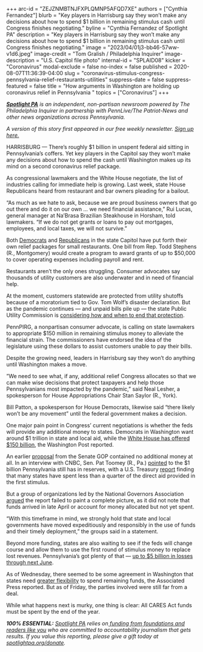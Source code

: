 +++
arc-id = "ZEJZNMBTNJFXPLQMNP5AFQD7XE"
authors = ["Cynthia Fernandez"]
blurb = "Key players in Harrisburg say they won’t make any decisions about how to spend $1 billion in remaining stimulus cash until Congress finishes negotiating."
byline = "Cynthia Fernandez of Spotlight PA"
description = "Key players in Harrisburg say they won’t make any decisions about how to spend $1 billion in remaining stimulus cash until Congress finishes negotiating."
image = "2023/04/01j3-bb46-57ww-v1d6.jpeg"
image-credit = "Tom Gralish / Philadelphia Inquirer"
image-description = "U.S. Capitol file photo"
internal-id = "SPLAID08"
kicker = "Coronavirus"
modal-exclude = false
no-index = false
published = 2020-08-07T11:36:39-04:00
slug = "coronavirus-stimulus-congress-pennsylvania-relief-restaurants-utilities"
suppress-date = false
suppress-featured = false
title = "How arguments in Washington are holding up coronavirus relief in Pennsylvania  "
topics = ["Coronavirus"]
+++

<a href="https://www.spotlightpa.org/"><i><b>Spotlight PA</b></i></a><i> is an independent, non-partisan newsroom powered by The Philadelphia Inquirer in partnership with PennLive/The Patriot-News and other news organizations across Pennsylvania.</i>

<i>A version of this story first appeared in our free weekly newsletter. </i><a href="https://www.spotlightpa.org/newsletters"><i>Sign up here.</i></a>

HARRISBURG — There’s roughly $1 billion in unspent federal aid sitting in Pennsylvania’s coffers. Yet key players in the Capitol say they won’t make any decisions about how to spend the cash until Washington makes up its mind on a second coronavirus relief package. 

As congressional lawmakers and the White House negotiate, the list of industries calling for immediate help is growing. Last week, state House Republicans heard from restaurant and bar owners pleading for a bailout.

“As much as we hate to ask, because we are proud business owners that go out there and do it on our own … we need financial assistance,” Rui Lucas, general manager at Na’Brasa Brazilian Steakhouse in Horsham, told lawmakers. “If we do not get grants or loans to pay out mortgages, employees, and local taxes, we will not survive.”

Both <a href="https://pahouse.com/InTheNews/NewsRelease/?id=115914">Democrats</a> and <a href="https://www.legis.state.pa.us/cfdocs/billinfo/BillInfo.cfm?syear=2019&sind=0&body=H&type=B&bn=2615">Republicans</a> in the state Capitol have put forth their own relief packages for small restaurants. One bill from Rep. Todd Stephens (R., Montgomery) would create a program to award grants of up to $50,000 to cover operating expenses including payroll and rent.

Restaurants aren’t the only ones struggling. Consumer advocates say thousands of utility customers are also underwater and in need of financial help.

<script src="https://www.spotlightpa.org/embed.js" async></script><div data-spl-embed-version="1" data-spl-src="https://www.spotlightpa.org/embeds/donate/"></div>

At the moment, customers statewide are protected from utility shutoffs because of a moratorium tied to Gov. Tom Wolf’s disaster declaration. But as the pandemic continues — and unpaid bills pile up — the state Public Utility Commission is <a href="https://www.spotlightpa.org/news/2020/07/pennsylvania-utility-shutoffs-financial-assistance-electric-gas-bills/" target=_blank>considering how and when to end that protection</a>.

PennPIRG, a nonpartisan consumer advocate, is calling on state lawmakers to appropriate $150 million in remaining stimulus money to alleviate the financial strain. The commissioners have endorsed the idea of the legislature using these dollars to assist customers unable to pay their bills.

Despite the growing need, leaders in Harrisburg say they won’t do anything until Washington makes a move.

”We need to see what, if any, additional relief Congress allocates so that we can make wise decisions that protect taxpayers and help those Pennsylvanians most impacted by the pandemic,” said Neal Lesher, a spokesperson for House Appropriations Chair Stan Saylor (R., York).

Bill Patton, a spokesperson for House Democrats, likewise said “there likely won’t be any movement” until the federal government makes a decision.

One major pain point in Congress’ current negotiations is whether the feds will provide any additional money to states. Democrats in Washington want around $1 trillion in state and local aid, while the <a href="https://www.washingtonpost.com/us-policy/2020/08/06/congress-coronavirus-stimulus-trump/" target=_blank>White House has offered $150 billion</a>, the Washington Post reported.

An earlier <a href="https://www.washingtonpost.com/business/2020/07/27/senate-coronavirus-legislation-heals-act/" target=_blank>proposal</a> from the Senate GOP contained no additional money at all. In an interview with CNBC, Sen. Pat Toomey (R., Pa.) <a href="https://www.cnbc.com/video/2020/07/28/sen-pat-toomey-gop-will-be-divided-in-negotiations-for-next-round-of-stimulus.html" target=_blank>pointed</a> to the $1 billion Pennsylvania still has in reserves, with a U.S. Treasury <a href="https://home.treasury.gov/system/files/136/Interim-Report-of-Costs-Incurred-by-State-and-Local-Recipients-through-June-30.pdf" target=_blank>report</a> finding that many states have spent less than a quarter of the direct aid provided in the first stimulus.

<script src="https://www.spotlightpa.org/embed.js" async></script><div data-spl-embed-version="1" data-spl-src="https://www.spotlightpa.org/embeds/newsletter/"></div>


But a group of organizations led by the National Governors Association <a href="https://www.nga.org/news/press-releases/recent-treasury-report-fails-to-account-for-allocated-coronavirus-relief-funds-as-the-country-faces-historic-drop-in-gdp-and-record-unemployment/" target=_blank>argued</a> the report failed to paint a complete picture, as it did not note that funds arrived in late April or account for money allocated but not yet spent.

“With this timeframe in mind, we strongly hold that state and local governments have moved expeditiously and responsibly in the use of funds and their timely deployment,” the groups said in a statement.

Beyond more funding, states are also waiting to see if the feds will change course and allow them to use the first round of stimulus money to replace lost revenues. Pennsylvania’s got plenty of that — <a href="https://www.spotlightpa.org/news/2020/08/pennsylvania-revenue-july-budget-deficit-coronavirus/">up to $5 billion in losses through next June</a>.

As of Wednesday, there seemed to be some agreement in Washington that states need <a href="https://apnews.com/c0d16cec510b23b0d6d02797d904c4d1">greater flexibility</a> to spend remaining funds, the Associated Press reported. But as of Friday, the parties involved were still far from a deal.

While what happens next is murky, one thing is clear: All CARES Act funds must be spent by the end of the year.

<i><b>100% ESSENTIAL:</b></i> <a href="https://www.spotlightpa.org/"><i>Spotlight PA</i></a><i> relies on</i><a href="https://www.spotlightpa.org/support"><i> funding from foundations and readers like you</i></a><i> who are committed to accountability journalism that gets results. If you value this reporting, please give a gift today at </i><a href="https://www.spotlightpa.org/donate"><i>spotlightpa.org/donate</i></a><i>.</i>

<script src="https://www.spotlightpa.org/embed.js" async></script><div data-spl-embed-version="1" data-spl-src="https://www.spotlightpa.org/embeds/tips/?tip_text=Do%20you%20have%20a%20tip%20about%20%3Cb%3Ehow%20Pa.'s%20government%20is%20responding%20to%20the%20coronavirus%3C%2Fb%3E%3F%20Tell%20us."></div>


